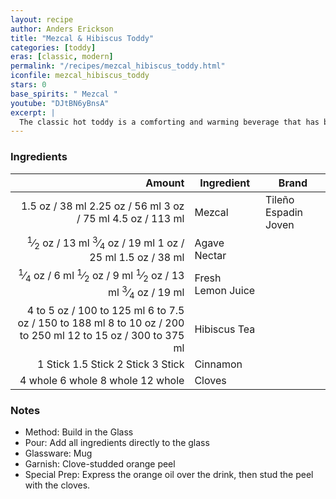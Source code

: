 ```yaml
---
layout: recipe
author: Anders Erickson
title: "Mezcal & Hibiscus Toddy"
categories: [toddy]
eras: [classic, modern]
permalink: "/recipes/mezcal_hibiscus_toddy.html"
iconfile: mezcal_hibiscus_toddy
stars: 0
base_spirits: " Mezcal "
youtube: "DJtBN6yBnsA"
excerpt: |
  The classic hot toddy is a comforting and warming beverage that has been used for centuries to soothe ailments and warm the soul.
---
```


### Ingredients

|    Amount | Ingredient        | Brand                |
| --------: | ----------------- | -------------------- |
|    <span class="onex active">1.5 oz  / 38 ml</span> <span class="onehalfx">2.25 oz  / 56 ml</span> <span class="twox">3 oz  / 75 ml</span> <span class="threex">4.5 oz  / 113 ml</span>| Mezcal            | Tileño Espadin Joven |
|    <span class="onex active"><sup>1</sup>&frasl;<sub>2</sub> oz  / 13 ml</span> <span class="onehalfx"><sup>3</sup>&frasl;<sub>4</sub> oz  / 19 ml</span> <span class="twox">1 oz  / 25 ml</span> <span class="threex">1.5 oz  / 38 ml</span>| Agave Nectar      |
|   <span class="onex active"><sup>1</sup>&frasl;<sub>4</sub> oz  / 6 ml</span> <span class="onehalfx"><sup>1</sup>&frasl;<sub>2</sub> oz  / 9 ml</span> <span class="twox"><sup>1</sup>&frasl;<sub>2</sub> oz  / 13 ml</span> <span class="threex"><sup>3</sup>&frasl;<sub>4</sub> oz  / 19 ml</span>| Fresh Lemon Juice |
| <span class="onex active">4 to 5 oz  / 100 to 125 ml</span> <span class="onehalfx">6 to 7.5 oz  / 150 to 188 ml</span> <span class="twox">8 to 10 oz  / 200 to 250 ml</span> <span class="threex">12 to 15 oz  / 300 to 375 ml</span>| Hibiscus Tea      |
|   <span class="onex active">1 Stick </span> <span class="onehalfx">1.5 Stick </span> <span class="twox">2 Stick </span> <span class="threex">3 Stick </span>| Cinnamon          |
|   <span class="onex active">4 whole </span> <span class="onehalfx">6 whole </span> <span class="twox">8 whole </span> <span class="threex">12 whole </span>| Cloves            |

### Notes

- Method: Build in the Glass
- Pour: Add all ingredients directly to the glass
- Glassware: Mug
- Garnish: Clove-studded orange peel
- Special Prep: Express the orange oil over the drink, then stud the peel with the cloves.
